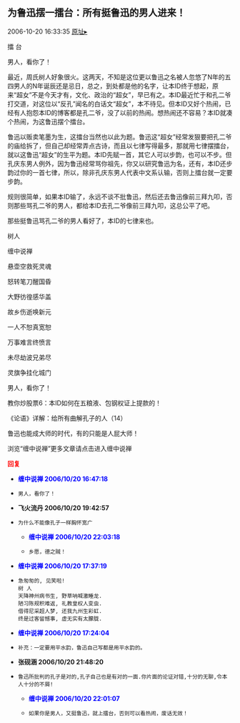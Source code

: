 ## 为鲁迅摆一擂台：所有挺鲁迅的男人进来！
2006-10-20 16:33:35
[原址▸](http://www.fxgan.com/chan_time/2006_07_12/366.htm)



 
  
 
 
  
 
 
  擂 台
 
 
  
 
 
  男人，看你了！
 
 
  
 
 
  
 
 
   最近，周氏树人好象很火。这两天，不知是这位更以鲁迅之名被人忽悠了N年的五四男人的N年诞辰还是忌日，总之，到处都是他的名字，让本ID终于想起，原来“超女”不是今天才有，文化、政治的“超女”，早已有之。本ID最近忙于和孔二爷打交道，对这位以“反孔”闻名的白话文“超女”，本不待见。但本ID又好个热闹，已经有人抱怨本ID的博客都是孔二爷，没了以前的热闹。想热闹还不容易？本ID就凑个热闹，为这鲁迅摆个擂台。
 
 
  
 
 
   鲁迅以贩卖笔墨为生，这擂台当然也以此为题。鲁迅这“超女”经常发狠要把孔二爷的庙给拆了，但自己却经常弄点古诗，而且以七律写得最多，那就用七律摆擂台，就以这鲁迅“超女”的生平为题。本ID先赋一首，其它人可以步韵，也可以不步。但孔庆东男人例外，因为鲁迅经常骂你祖先，你又以研究鲁迅为名，还有，本ID还步韵过你的一首七律，所以，除非孔庆东男人代表中文系认输，否则上擂台就一定要步韵。
 
 
  
 
 
   规则很简单，如果本ID输了，永远不谈不批鲁迅，然后还去鲁迅像前三拜九叩，否则那些骂孔二爷的男人，都给本ID去孔二爷像前三拜九叩，这总公平了吧。
 
 
  
 
 
   那些挺鲁迅骂孔二爷的男人看好了，本ID的七律来也。
 
 
  
 
 
  树人
 
 
  缠中说禅
 
 
  
 
 
  悬壶空救死灵魂
 
 
  怒转笔刀醒国昏
 
 
  大野彷徨感华盖
 
 
  故乡伤逝唤新元
 
 
  一人不恕真宽恕
 
 
  万事难言终愤言
 
 
  未尽劫波兄弟尽
 
 
  灵旗争挂化城门
 


 


 男人，看你了！


 


 教你炒股票6：本ID如何在五粮液、包钢权证上提款的！


 


 《论语》详解：给所有曲解孔子的人（14）


 


 鲁迅也能成大师的时代，有的只能是人屁大师！


 


 
  浏览“缠中说禅”更多文章请点击进入缠中说禅
 





<font color='red'>**回复**</font>


- **<font color='blue'>缠中说禅 2006/10/20 16:47:18</font>**
- ```
  男人，看你了！
  ```
- **飞火流丹  2006/10/20 19:42:57**
- ```
  为什么不能像孔子一样胸怀宽广 
  ```
   - **<font color='blue'>缠中说禅 2006/10/20 22:03:18</font>**
   - ```
     乡愿，德之贼！
     ```
- **<font color='blue'>缠中说禅 2006/10/20 17:37:19</font>**
- ```
  急匆匆的, 见笑啦!
  树 人
  天降神州病书生, 野草呐喊激睡龙.
  陋习陈规积难返, 礼教皇权人变虫.
  借得尼采超人梦, 还我九州生彩虹.
  终是过客留憾事, 虚无实有太朦胧.
  ```
- **<font color='blue'>缠中说禅 2006/10/20 17:24:04</font>**
- ```
  补充：一定要用平水韵，鲁迅自己写都是用平水韵的。
  ```
- **张砚涵  2006/10/20 21:48:20**
- ```
  鲁迅所批判的孔子是对的,孔子自己也是有对的一面.你片面的论证对错,十分的无聊,令本人十分的不屑!
  ```
   - **<font color='blue'>缠中说禅 2006/10/20 22:01:07</font>**
   - ```
     如果你是男人，又挺鲁迅，就上擂台，否则可以看热闹，废话无效！
     ```
